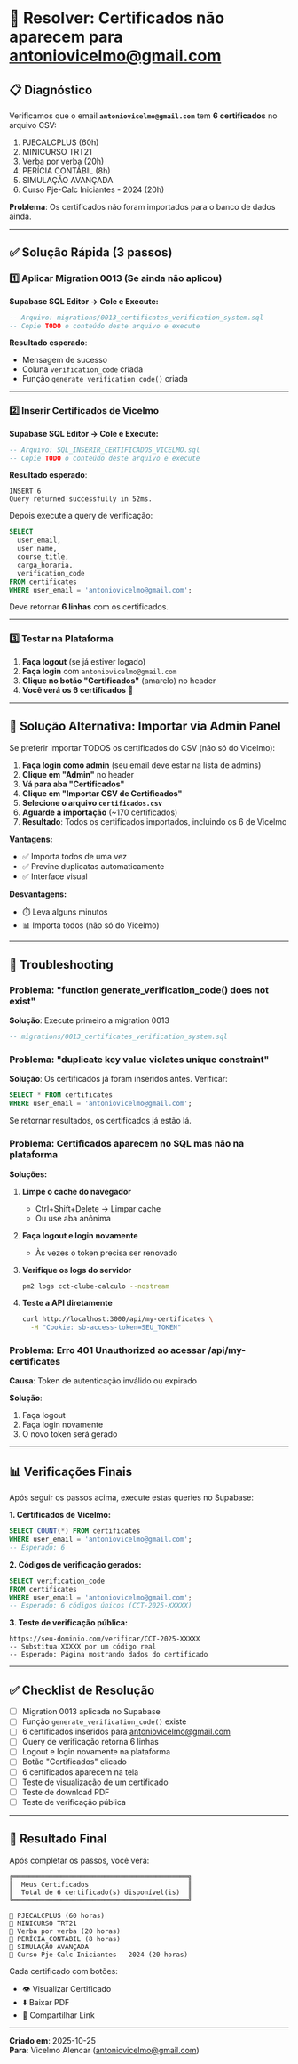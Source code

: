 # 🔧 Resolver: Certificados não aparecem para antoniovicelmo@gmail.com

## 📋 Diagnóstico

Verificamos que o email **`antoniovicelmo@gmail.com`** tem **6 certificados** no arquivo CSV:

1. PJECALCPLUS (60h)
2. MINICURSO TRT21
3. Verba por verba (20h)
4. PERÍCIA CONTÁBIL (8h)
5. SIMULAÇÃO AVANÇADA
6. Curso Pje-Calc Iniciantes - 2024 (20h)

**Problema**: Os certificados não foram importados para o banco de dados ainda.

---

## ✅ Solução Rápida (3 passos)

### 1️⃣ Aplicar Migration 0013 (Se ainda não aplicou)

**Supabase SQL Editor → Cole e Execute:**

```sql
-- Arquivo: migrations/0013_certificates_verification_system.sql
-- Copie TODO o conteúdo deste arquivo e execute
```

**Resultado esperado**: 
- Mensagem de sucesso
- Coluna `verification_code` criada
- Função `generate_verification_code()` criada

---

### 2️⃣ Inserir Certificados de Vicelmo

**Supabase SQL Editor → Cole e Execute:**

```sql
-- Arquivo: SQL_INSERIR_CERTIFICADOS_VICELMO.sql
-- Copie TODO o conteúdo deste arquivo e execute
```

**Resultado esperado**:
```
INSERT 6
Query returned successfully in 52ms.
```

Depois execute a query de verificação:
```sql
SELECT 
  user_email,
  user_name,
  course_title,
  carga_horaria,
  verification_code
FROM certificates 
WHERE user_email = 'antoniovicelmo@gmail.com';
```

Deve retornar **6 linhas** com os certificados.

---

### 3️⃣ Testar na Plataforma

1. **Faça logout** (se já estiver logado)
2. **Faça login** com `antoniovicelmo@gmail.com`
3. **Clique no botão "Certificados"** (amarelo) no header
4. **Você verá os 6 certificados** 🎉

---

## 🚀 Solução Alternativa: Importar via Admin Panel

Se preferir importar TODOS os certificados do CSV (não só do Vicelmo):

1. **Faça login como admin** (seu email deve estar na lista de admins)
2. **Clique em "Admin"** no header
3. **Vá para aba "Certificados"**
4. **Clique em "Importar CSV de Certificados"**
5. **Selecione o arquivo `certificados.csv`**
6. **Aguarde a importação** (~170 certificados)
7. **Resultado**: Todos os certificados importados, incluindo os 6 de Vicelmo

**Vantagens:**
- ✅ Importa todos de uma vez
- ✅ Previne duplicatas automaticamente
- ✅ Interface visual

**Desvantagens:**
- ⏱️ Leva alguns minutos
- 📊 Importa todos (não só do Vicelmo)

---

## 🐛 Troubleshooting

### Problema: "function generate_verification_code() does not exist"

**Solução**: Execute primeiro a migration 0013
```sql
-- migrations/0013_certificates_verification_system.sql
```

### Problema: "duplicate key value violates unique constraint"

**Solução**: Os certificados já foram inseridos antes. Verificar:
```sql
SELECT * FROM certificates 
WHERE user_email = 'antoniovicelmo@gmail.com';
```

Se retornar resultados, os certificados já estão lá.

### Problema: Certificados aparecem no SQL mas não na plataforma

**Soluções:**

1. **Limpe o cache do navegador**
   - Ctrl+Shift+Delete → Limpar cache
   - Ou use aba anônima

2. **Faça logout e login novamente**
   - Às vezes o token precisa ser renovado

3. **Verifique os logs do servidor**
   ```bash
   pm2 logs cct-clube-calculo --nostream
   ```

4. **Teste a API diretamente**
   ```bash
   curl http://localhost:3000/api/my-certificates \
     -H "Cookie: sb-access-token=SEU_TOKEN"
   ```

### Problema: Erro 401 Unauthorized ao acessar /api/my-certificates

**Causa**: Token de autenticação inválido ou expirado

**Solução**:
1. Faça logout
2. Faça login novamente
3. O novo token será gerado

---

## 📊 Verificações Finais

Após seguir os passos acima, execute estas queries no Supabase:

**1. Certificados de Vicelmo:**
```sql
SELECT COUNT(*) FROM certificates 
WHERE user_email = 'antoniovicelmo@gmail.com';
-- Esperado: 6
```

**2. Códigos de verificação gerados:**
```sql
SELECT verification_code 
FROM certificates 
WHERE user_email = 'antoniovicelmo@gmail.com';
-- Esperado: 6 códigos únicos (CCT-2025-XXXXX)
```

**3. Teste de verificação pública:**
```
https://seu-dominio.com/verificar/CCT-2025-XXXXX
-- Substitua XXXXX por um código real
-- Esperado: Página mostrando dados do certificado
```

---

## ✅ Checklist de Resolução

- [ ] Migration 0013 aplicada no Supabase
- [ ] Função `generate_verification_code()` existe
- [ ] 6 certificados inseridos para antoniovicelmo@gmail.com
- [ ] Query de verificação retorna 6 linhas
- [ ] Logout e login novamente na plataforma
- [ ] Botão "Certificados" clicado
- [ ] 6 certificados aparecem na tela
- [ ] Teste de visualização de um certificado
- [ ] Teste de download PDF
- [ ] Teste de verificação pública

---

## 🎉 Resultado Final

Após completar os passos, você verá:

```
╔════════════════════════════════════════════╗
║  Meus Certificados                         ║
║  Total de 6 certificado(s) disponível(is)  ║
╚════════════════════════════════════════════╝

📜 PJECALCPLUS (60 horas)
📜 MINICURSO TRT21
📜 Verba por verba (20 horas)
📜 PERÍCIA CONTÁBIL (8 horas)
📜 SIMULAÇÃO AVANÇADA
📜 Curso Pje-Calc Iniciantes - 2024 (20 horas)
```

Cada certificado com botões:
- 👁️ Visualizar Certificado
- ⬇️ Baixar PDF
- 🔗 Compartilhar Link

---

**Criado em**: 2025-10-25  
**Para**: Vicelmo Alencar (antoniovicelmo@gmail.com)
